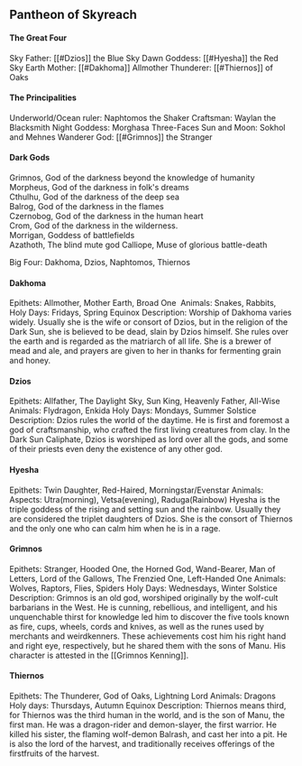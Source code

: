 ## Pantheon of Skyreach
#### The Great Four
Sky Father: [[#Dzios]] the Blue Sky
Dawn Goddess: [[#Hyesha]] the Red Sky
Earth Mother: [[#Dakhoma]] Allmother
Thunderer: [[#Thiernos]] of Oaks

#### The Principalities
Underworld/Ocean ruler: Naphtomos the Shaker
Craftsman: Waylan the Blacksmith
Night Goddess: Morghasa Three-Faces
Sun and Moon: Sokhol and Mehnes
Wanderer God: [[#Grimnos]] the Stranger

#### Dark Gods
Grimnos, God of the darkness beyond the knowledge of humanity
Morpheus, God of the darkness in folk's dreams  
Cthulhu, God of the darkness of the deep sea  
Balrog, God of the darkness in the flames  
Czernobog, God of the darkness in the human heart  
Crom, God of the darkness in the wilderness.  
Morrigan, Goddess of battlefields  
Azathoth, The blind mute god
Calliope, Muse of glorious battle-death


Big Four: Dakhoma, Dzios, Naphtomos, Thiernos

#### Dakhoma
Epithets: Allmother, Mother Earth, Broad One 
Animals: Snakes, Rabbits, 
Holy Days: Fridays, Spring Equinox
Description: Worship of Dakhoma varies widely. Usually she is the wife or consort of Dzios, but in the religion of the Dark Sun, she is believed to be dead, slain by Dzios himself. She rules over the earth and is regarded as the matriarch of all life. She is a brewer of mead and ale, and prayers are given to her in thanks for fermenting grain and honey.
#### Dzios
Epithets: Allfather, The Daylight Sky, Sun King, Heavenly Father, All-Wise
Animals: Flydragon, Enkida
Holy Days: Mondays, Summer Solstice
Description: Dzios rules the world of the daytime. He is first and foremost a god of craftsmanship, who crafted the first living creatures from clay. In the Dark Sun Caliphate, Dzios is worshiped as lord over all the gods, and some of their priests even deny the existence of any other god.

#### Hyesha
Epithets: Twin Daughter, Red-Haired, Morningstar/Evenstar
Animals: 
Aspects: Utra(morning), Vetsa(evening), Raduga(Rainbow)
Hyesha is the triple goddess of the rising and setting sun and the rainbow. Usually they are considered the triplet daughters of Dzios. She is the consort of Thiernos and the only one who can calm him when he is in a rage.

#### Grimnos
Epithets: Stranger, Hooded One, the Horned God, Wand-Bearer, Man of Letters, Lord of the Gallows, The Frenzied One, Left-Handed One
Animals: Wolves, Raptors, Flies, Spiders
Holy Days: Wednesdays, Winter Solstice
Description: Grimnos is an old god, worshiped originally by the wolf-cult barbarians in the West. He is cunning, rebellious, and intelligent, and his unquenchable thirst for knowledge led him to discover the five tools known as fire, cups, wheels, cords and knives, as well as the runes used by merchants and weirdkenners. These achievements cost him his right hand and right eye, respectively, but he shared them with the sons of Manu. His character is attested in the [[Grimnos Kenning]].

#### Thiernos
Epithets: The Thunderer, God of Oaks, Lightning Lord
Animals: Dragons 
Holy days: Thursdays, Autumn Equinox
Description: Thiernos means third, for Thiernos was the third human in the world, and is the son of Manu, the first man. He was a dragon-rider and demon-slayer, the first warrior. He killed his sister, the flaming wolf-demon Balrash, and cast her into a pit. He is also the lord of the harvest, and traditionally receives offerings of the firstfruits of the harvest.

